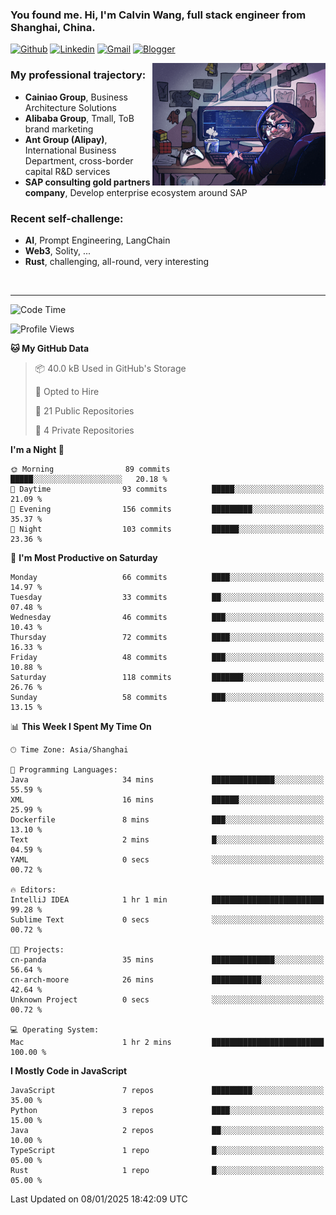 <!-- Greeting -->
### You found me. Hi, I'm Calvin Wang, full stack engineer from Shanghai, China.

[![Github](https://img.shields.io/badge/-Github-000?style=flat&logo=Github&logoColor=white)](https://github.com/wangjunneil)
[![Linkedin](https://img.shields.io/badge/-LinkedIn-blue?style=flat&logo=Linkedin&logoColor=white)](https://www.linkedin.com/in/wangjunneil/)
[![Gmail](https://img.shields.io/badge/-Gmail-c14438?style=flat&logo=Gmail&logoColor=white)](mailto:wangjunneil@gmail.com)
[![Blogger](https://img.shields.io/badge/-Blogger-gray?style=flat&logo=Blogger&logoColor=white)](https://www.wangjun.dev)

<!--Introduction -->

<img align="right" alt="img" src="https://raw.githubusercontent.com/wangjunneil/wangjunneil/main/imgs/cover_image.png" width="55%" height="auto" />

### My professional trajectory: 
- **Cainiao Group**, Business Architecture Solutions
- **Alibaba Group**, Tmall, ToB brand marketing
- **Ant Group (Alipay)**, International Business Department, cross-border capital R&D services
- **SAP consulting gold partners company**, Develop enterprise ecosystem around SAP
### Recent self-challenge:
- **AI**, Prompt Engineering, LangChain
- **Web3**, Solity, ...
- **Rust**, challenging, all-round, very interesting

<br/>

---
<!-- Your badges -->

<!--START_SECTION:waka-->
![Code Time](http://img.shields.io/badge/Code%20Time-323%20hrs%2051%20mins-blue)

![Profile Views](http://img.shields.io/badge/Profile%20Views-0-blue)

**🐱 My GitHub Data** 

> 📦 40.0 kB Used in GitHub's Storage 
 > 
> 💼 Opted to Hire
 > 
> 📜 21 Public Repositories 
 > 
> 🔑 4 Private Repositories 
 > 
**I'm a Night 🦉** 

```text
🌞 Morning                89 commits          █████░░░░░░░░░░░░░░░░░░░░   20.18 % 
🌆 Daytime                93 commits          █████░░░░░░░░░░░░░░░░░░░░   21.09 % 
🌃 Evening                156 commits         █████████░░░░░░░░░░░░░░░░   35.37 % 
🌙 Night                  103 commits         ██████░░░░░░░░░░░░░░░░░░░   23.36 % 
```
📅 **I'm Most Productive on Saturday** 

```text
Monday                   66 commits          ████░░░░░░░░░░░░░░░░░░░░░   14.97 % 
Tuesday                  33 commits          ██░░░░░░░░░░░░░░░░░░░░░░░   07.48 % 
Wednesday                46 commits          ███░░░░░░░░░░░░░░░░░░░░░░   10.43 % 
Thursday                 72 commits          ████░░░░░░░░░░░░░░░░░░░░░   16.33 % 
Friday                   48 commits          ███░░░░░░░░░░░░░░░░░░░░░░   10.88 % 
Saturday                 118 commits         ███████░░░░░░░░░░░░░░░░░░   26.76 % 
Sunday                   58 commits          ███░░░░░░░░░░░░░░░░░░░░░░   13.15 % 
```


📊 **This Week I Spent My Time On** 

```text
🕑︎ Time Zone: Asia/Shanghai

💬 Programming Languages: 
Java                     34 mins             ██████████████░░░░░░░░░░░   55.59 % 
XML                      16 mins             ██████░░░░░░░░░░░░░░░░░░░   25.99 % 
Dockerfile               8 mins              ███░░░░░░░░░░░░░░░░░░░░░░   13.10 % 
Text                     2 mins              █░░░░░░░░░░░░░░░░░░░░░░░░   04.59 % 
YAML                     0 secs              ░░░░░░░░░░░░░░░░░░░░░░░░░   00.72 % 

🔥 Editors: 
IntelliJ IDEA            1 hr 1 min          █████████████████████████   99.28 % 
Sublime Text             0 secs              ░░░░░░░░░░░░░░░░░░░░░░░░░   00.72 % 

🐱‍💻 Projects: 
cn-panda                 35 mins             ██████████████░░░░░░░░░░░   56.64 % 
cn-arch-moore            26 mins             ███████████░░░░░░░░░░░░░░   42.64 % 
Unknown Project          0 secs              ░░░░░░░░░░░░░░░░░░░░░░░░░   00.72 % 

💻 Operating System: 
Mac                      1 hr 2 mins         █████████████████████████   100.00 % 
```

**I Mostly Code in JavaScript** 

```text
JavaScript               7 repos             █████████░░░░░░░░░░░░░░░░   35.00 % 
Python                   3 repos             ████░░░░░░░░░░░░░░░░░░░░░   15.00 % 
Java                     2 repos             ██░░░░░░░░░░░░░░░░░░░░░░░   10.00 % 
TypeScript               1 repo              █░░░░░░░░░░░░░░░░░░░░░░░░   05.00 % 
Rust                     1 repo              █░░░░░░░░░░░░░░░░░░░░░░░░   05.00 % 
```




 Last Updated on 08/01/2025 18:42:09 UTC
<!--END_SECTION:waka-->
